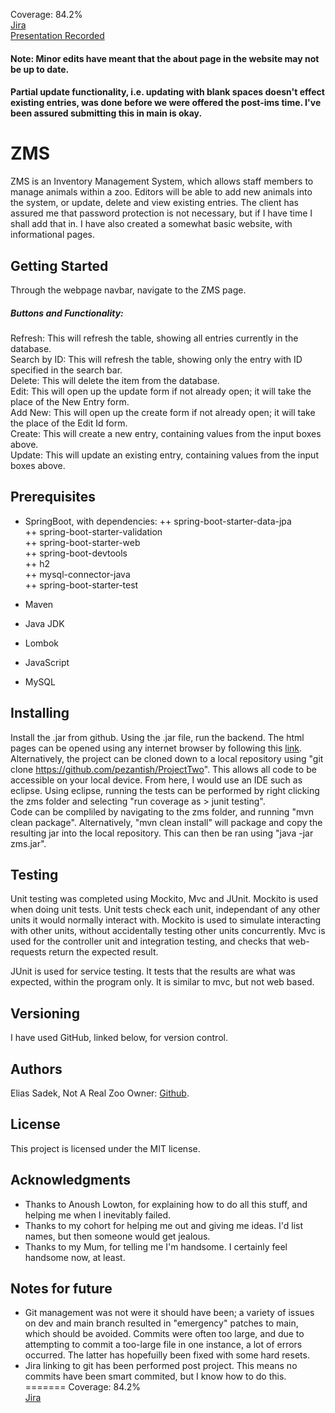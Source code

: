 Coverage: 84.2%  
[Jira](https://pezantish.atlassian.net/jira/software/projects/P2/boards/1)  
[Presentation Recorded](https://drive.google.com/file/d/13TaJj7Jh7g2r3GxZIcouiGv9unEqwTiR/view?usp=sharing)

#### Note: Minor edits have meant that the about page in the website may not be up to date. 
#### Partial update functionality, i.e. updating with blank spaces doesn't effect existing entries, was done before we were offered the post-ims time. I've been assured submitting this in main is okay.

# ZMS

ZMS is an Inventory Management System, which allows staff members to manage animals within a zoo. Editors will be able to add new animals into the system, or update, delete and view existing entries. The client has assured me that password protection is not necessary, but if I have time I shall add that in. I have also created a somewhat basic website, with informational pages.
## Getting Started

Through the webpage navbar, navigate to the ZMS page. 
##### Buttons and Functionality:  
Refresh: This will refresh the table, showing all entries currently in the database.  
Search by ID: This will refresh the table, showing only the entry with ID specified in the search bar.  
Delete: This will delete the item from the database.  
Edit: This will open up the update form if not already open; it will take the place of the New Entry form.  
Add New: This will open up the create form if not already open; it will take the place of the Edit Id form.  
Create: This will create a new entry, containing values from the input boxes above.  
Update: This will update an existing entry, containing values from the input boxes above.  

## Prerequisites
- SpringBoot, with dependencies:
++ spring-boot-starter-data-jpa  
++ spring-boot-starter-validation  
++ spring-boot-starter-web  
++ spring-boot-devtools  
++ h2  
++ mysql-connector-java  
++ spring-boot-starter-test  

- Maven  

- Java JDK  

- Lombok  

- JavaScript  

- MySQL
## Installing
Install the .jar from github. Using the .jar file, run the backend. The html pages can be opened using any internet browser by following this [link](http://localhost:8080/zms.html).
Alternatively, the project can be cloned down to a local repository using "git clone https://github.com/pezantish/ProjectTwo". This allows all code to be accessible on your local device. From here, I would use an IDE such as eclipse. Using eclipse, running the tests can be performed by right clicking the zms folder and selecting "run coverage as > junit testing".  
Code can be compliled by navigating to the zms folder, and running "mvn clean package". Alternatively, "mvn clean install" will package and copy the resulting jar into the local repository. This can then be ran using "java -jar zms.jar".

## Testing
Unit testing was completed using Mockito, Mvc and JUnit.
Mockito is used when doing unit tests. Unit tests check each unit, independant of any other units it would normally interact with. Mockito is used to simulate interacting with other units, without accidentally testing other units concurrently.
Mvc is used for the controller unit and integration testing, and checks that web-requests return the expected result.

JUnit is used for service testing. It tests that the results are what was expected, within the program only. It is similar to mvc, but not web based.

## Versioning
I have used GitHub, linked below, for version control.

## Authors
Elias Sadek, Not A Real Zoo Owner: [Github](https://github.com/pezantish).

## License
This project is licensed under the MIT license.

## Acknowledgments
- Thanks to Anoush Lowton, for explaining how to do all this stuff, and helping me when I inevitably failed.
- Thanks to my cohort for helping me out and giving me ideas. I'd list names, but then someone would get jealous.
- Thanks to my Mum, for telling me I'm handsome. I certainly feel handsome now, at least. 

## Notes for future
- Git management was not were it should have been; a variety of issues on dev and main branch resulted in "emergency" patches to main, which should be avoided. Commits were often too large, and due to attempting to commit a too-large file in one instance, a lot of errors occurred. The latter has hopefuilly been fixed with some hard resets.
- Jira linking to git has been performed post project. This means no commits have been smart commited, but I know how to do this.
=======
Coverage: 84.2%  
[Jira](https://pezantish.atlassian.net/jira/software/projects/P2/boards/1)  


